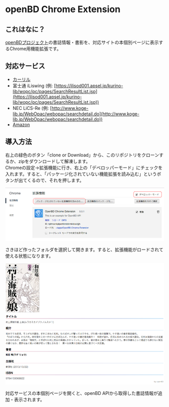 # openBD Chrome Extension

## これはなに？


[openBDプロジェクト](https://openbd.jp/)の書誌情報・書影を、対応サイトの本個別ページに表示するChrome用機能拡張です。

## 対応サービス

* [カーリル](https://calil.jp)
* 富士通 iLiswing (例: [https://ilisod001.apsel.jp/kurino-lib/wopc/pc/pages/SearchResultList.jsp](https://ilisod001.apsel.jp/kurino-lib/wopc/pc/pages/SearchResultList.jsp))
* NEC LiCS-Re (例: [http://www.koge-lib.jp/WebOpac/webopac/searchdetail.do](http://www.koge-lib.jp/WebOpac/webopac/searchdetail.do))
* [Amazon](https://www.amazon.co.jp)

## 導入方法

右上の緑色のボタン「clone or Download」から、このリポジトリをクローンするか、zipをダウンロードして解凍します。  
Chromeの設定→拡張機能に行き、右上の「デベロッパーモード」にチェックを入れます。すると、「パッケージ化されていない機能拡張を読み込む」というボタンが出てくるので、それを押します。

![スクリーンショット](screenshot.png "スクリーンショット")

さきほど作ったフォルダを選択して開きます。すると、拡張機能がロードされて使える状態になります。

![スクリーンショット2](screenshot2.png "スクリーンショット2")

対応サービスの本個別ページを開くと、openBD APIから取得した書誌情報が追加・表示されます。

